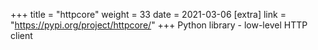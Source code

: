 +++
title = "httpcore"
weight = 33
date = 2021-03-06
[extra]
link = "https://pypi.org/project/httpcore/"
+++
Python library - low-level HTTP client


